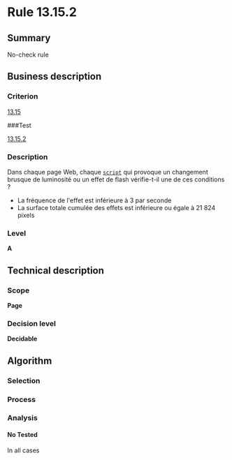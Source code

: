 # Rule 13.15.2

## Summary

No-check rule

## Business description

### Criterion

[13.15](http://references.modernisation.gouv.fr/referentiel-technique-0#crit-13-15)

###Test

[13.15.2](http://references.modernisation.gouv.fr/referentiel-technique-0#test-13-15-2)

### Description

Dans chaque page Web, chaque <a href="http://references.modernisation.gouv.fr/sites/default/files/RGAA3_RC2-1/glossaire.htm#mScript">`script`</a> qui provoque un changement brusque de luminosit&eacute; ou un effet de flash v&eacute;rifie-t-il une de ces conditions ? 
 
 *  La fr&eacute;quence de l'effet est inf&eacute;rieure &agrave; 3 par seconde 
 *  La surface totale cumul&eacute;e des effets est inf&eacute;rieure ou &eacute;gale &agrave; 21 824 pixels 


### Level

**A**

## Technical description

### Scope

**Page**

### Decision level

**Decidable**

## Algorithm

### Selection

### Process

### Analysis

#### No Tested 

In all cases




